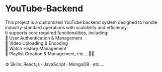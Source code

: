 # YouTube-Backend
This project is a customized YouTube backend system designed to handle industry-standard operations with scalability and efficiency. <br>
It supports core required functionalities, including:<br>
💠 User Authentication & Management<br>
💠 Video Uploading & Encoding<br>
💠 Watch History Management<br>
💠 Playlist Creation & Management, etc....🚀🚀<br><br>
⚙️ Skills: React.js · JavaScript · MongoDB · etc....
